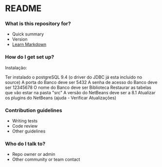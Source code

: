 # README #

### What is this repository for? ###

* Quick summary
* Version
* [Learn Markdown](https://bitbucket.org/tutorials/markdowndemo)

### How do I get set up? ###

Instalação:

Ter instalado o postgreSQL 9.4 (o driver do JDBC já esta incluido no source)
A porta do Banco deve ser 5432
A senha de acesso do Banco deve ser 12345678
O nome do Banco deve ser Biblioteca
Restaurar as tabelas que vão estar na pasta "src"
A versão do NetBeans deve ser a 8.1
Atualizar os plugins do NetBeans (ajuda - Verificar Atualizações)

### Contribution guidelines ###

* Writing tests
* Code review
* Other guidelines

### Who do I talk to? ###

* Repo owner or admin
* Other community or team contact